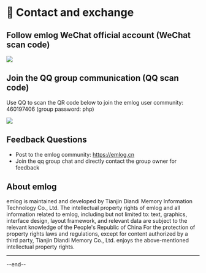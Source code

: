 # &#x1f37a; Contact and exchange

## Follow emlog WeChat official account (WeChat scan code)

[![](https://oss.emlog.net/img/qrcode_emlog.jpg)](https://oss.emlog.net/img/qrcode_emlog.jpg)

## Join the QQ group communication (QQ scan code)

Use QQ to scan the QR code below to join the emlog user community: 460197406 (group password: php)

[![](https://oss.emlog.net/img/qqgroup.jpeg)](https://oss.emlog.net/img/qqgroup.jpeg)

## Feedback Questions

- Post to the emlog community: https://emlog.cn
- Join the qq group chat and directly contact the group owner for feedback

## About emlog

emlog is maintained and developed by Tianjin Diandi Memory Information Technology Co., Ltd. The intellectual property rights of emlog and all information related to emlog, including but not limited to: text, graphics, interface design, layout framework, and relevant data are subject to the relevant knowledge of the People's Republic of China For the protection of property rights laws and regulations, except for content authorized by a third party, Tianjin Diandi Memory Co., Ltd. enjoys the above-mentioned intellectual property rights.


---

--end--